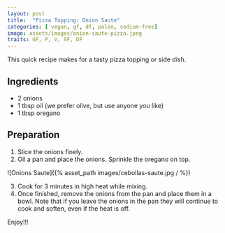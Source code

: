```yaml
---
layout: post
title:  "Pizza Topping: Onion Saute"
categories: [ vegan, gf, df, paleo, sodium-free]
image: assets/images/onion-saute-pizza.jpeg
traits: GF, P, V, SF, DF
---
```


This quick recipe makes for a tasty pizza topping or side dish.


## Ingredients

* 2 onions
* 1 tbsp oil (we prefer olive, but use anyone you like)
* 1 tbsp oregano 

	


## Preparation

1. Slice the onions finely.
2. Oil a pan and place the onions.  Sprinkle the oregano on top.


![Onions Saute]({% asset_path images/cebollas-saute.jpg / %})


3. Cook for 3 minutes in high heat while mixing. 
4. Once finished, remove the onions from the pan and place them in a bowl. Note that if you leave the onions in the pan they will continue to cook and soften, even if the heat is off.

Enjoy!!!

 
